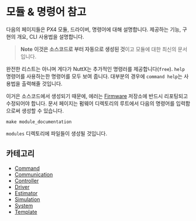 # 모듈 & 명령어 참고

다음의 페이지들은 PX4 모듈, 드라이버, 명령어에 대해 설명합니다. 제공하는 기능, 구현의 개요, CLI 사용법을 설명합니다.

> **Note** **이것은 소스코드로 부터 자동으로 생성된 것**이고 모듈에 대한 최신의 문서입니다.

완전한 리스트는 아니며 게다가 NuttX는 추가적인 명령러를 제공합니다(`free`). `help` 명령어를 사용하는한 명령어를 모두 보여 줍니다. 대부분의 경우에 `command help`는 사용법을 출력해줄 것입니다.

이거은 소스코드에서 생성되기 때문에, 에러는 [Firmware](https://github.com/PX4/Firmware) 저장소에 반드시 리포팅되고 수정되어야 합니다. 문서 페이지는 펌웨어 디렉토리의 루트에서 다음의 명령어를 입력함으로써 생성할 수 있습니다.

    make module_documentation
    

`modules` 디렉토리에 파일들이 생성될 것입니다.

## 카테고리

- [Command](modules_command.md)
- [Communication](modules_communication.md)
- [Controller](modules_controller.md)
- [Driver](modules_driver.md)
- [Estimator](modules_estimator.md)
- [Simulation](modules_simulation.md)
- [System](modules_system.md)
- [Template](modules_template.md)
